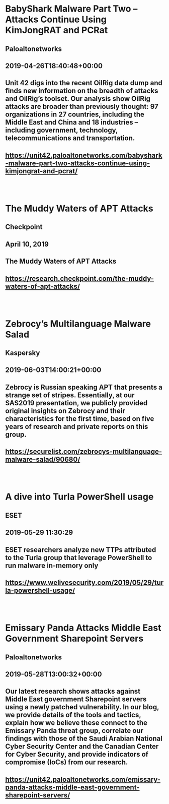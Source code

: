 # BabyShark Malware Part Two – Attacks Continue Using KimJongRAT and PCRat
## Paloaltonetworks
## 2019-04-26T18:40:48+00:00
## Unit 42 digs into the recent OilRig data dump and finds new information on the breadth of attacks and OilRig’s toolset. Our analysis show OilRig attacks are broader than previously thought: 97 organizations in 27 countries, including the Middle East and China and 18 industries – including government, technology, telecommunications and transportation.
## https://unit42.paloaltonetworks.com/babyshark-malware-part-two-attacks-continue-using-kimjongrat-and-pcrat/<br><br><br>
# The Muddy Waters of APT Attacks
## Checkpoint
## April 10, 2019
## The Muddy Waters of APT Attacks
## https://research.checkpoint.com/the-muddy-waters-of-apt-attacks/<br><br><br>
# Zebrocy’s Multilanguage Malware Salad
## Kaspersky
## 2019-06-03T14:00:21+00:00
## Zebrocy is Russian speaking APT that presents a strange set of stripes. Essentially, at our SAS2019 presentation, we publicly provided original insights on Zebrocy and their characteristics for the first time, based on five years of research and private reports on this group.
## https://securelist.com/zebrocys-multilanguage-malware-salad/90680/<br><br><br>
# A dive into Turla PowerShell usage
## ESET
## 2019-05-29 11:30:29
## ESET researchers analyze new TTPs attributed to the Turla group that leverage PowerShell to run malware in-memory only
## https://www.welivesecurity.com/2019/05/29/turla-powershell-usage/<br><br><br>
# Emissary Panda Attacks Middle East Government Sharepoint Servers
## Paloaltonetworks
## 2019-05-28T13:00:32+00:00
## Our latest research shows attacks against Middle East government Sharepoint servers using a newly patched vulnerability. In our blog, we provide details of the tools and tactics, explain how we believe these connect to the Emissary Panda threat group, correlate our findings with those of the Saudi Arabian National Cyber Security Center and the Canadian Center for Cyber Security, and provide indicators of compromise (IoCs) from our research.
## https://unit42.paloaltonetworks.com/emissary-panda-attacks-middle-east-government-sharepoint-servers/<br><br><br>
